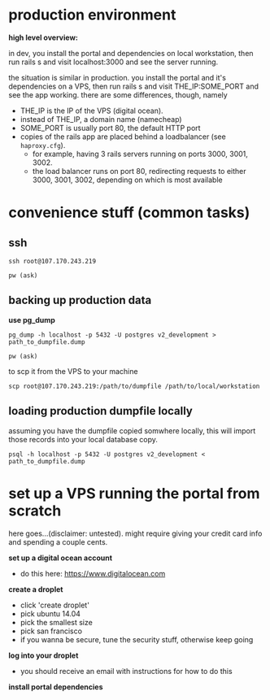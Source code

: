 # production environment

__high level overview:__

in dev, you install the portal and dependencies on local workstation, then run rails s and visit localhost:3000 and see the server running.

the situation is similar in production. you install the portal and it's dependencies on a VPS, then run rails s and visit THE_IP:SOME_PORT and see the app working. there are some differences, though, namely
* THE_IP is the IP of the VPS (digital ocean). 
* instead of THE_IP, a domain name (namecheap)
* SOME_PORT is usually port 80, the default HTTP port
* copies of the rails app are placed behind a loadbalancer (see `haproxy.cfg`). 
	* for example, having 3 rails servers running on ports 3000, 3001, 3002. 
	* the load balancer runs on port 80, redirecting requests to either 3000, 3001, 3002, depending on which is most available

# convenience stuff (common tasks)


## ssh

```
ssh root@107.170.243.219

pw (ask)
```

## backing up production data

__use pg_dump__

```
pg_dump -h localhost -p 5432 -U postgres v2_development > path_to_dumpfile.dump

pw (ask)
```

to scp it from the VPS to your machine 
```
scp root@107.170.243.219:/path/to/dumpfile /path/to/local/workstation
```


## loading production dumpfile locally

assuming you have the dumpfile copied somwhere locally, this will import those records into your local database copy.
```
psql -h localhost -p 5432 -U postgres v2_development < path_to_dumpfile.dump
```


# set up a VPS running the portal from scratch

here goes...(disclaimer: untested). might require giving your credit card info and spending a couple cents.

__set up a digital ocean account__
* do this here: https://www.digitalocean.com

__create a droplet__

* click 'create droplet'
* pick ubuntu 14.04
* pick the smallest size
* pick san francisco
* if you wanna be secure, tune the security stuff, otherwise keep going

__log into your droplet__

* you should receive an email with instructions for how to do this

__install portal dependencies__

